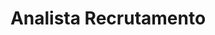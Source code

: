 ---
path: "/analista-recrutamento"
title: "Analista Recrutamento"
location: "São Paulo"
area: "People"
form: "https://docs.google.com/forms/d/1yUmYPxQ5cwfm33uVzsCNzec8ZKGIogEWRmi7Xe72oKs"
---